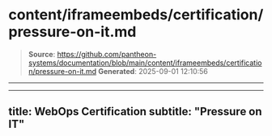 # content/iframeembeds/certification/pressure-on-it.md

> **Source**: https://github.com/pantheon-systems/documentation/blob/main/content/iframeembeds/certification/pressure-on-it.md
> **Generated**: 2025-09-01 12:10:56

---

---
title: WebOps Certification
subtitle: "Pressure on IT"
---

<Partial file="certification-guide/pressure-on-it.md" />
